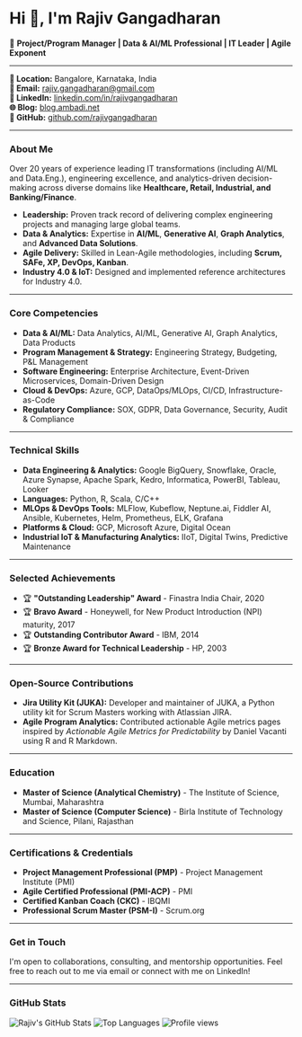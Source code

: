 # Hi 👋, I'm Rajiv Gangadharan

🚀 **Project/Program Manager | Data & AI/ML Professional | IT Leader | Agile Exponent** 

---

**📍 Location:** Bangalore, Karnataka, India  
**📧 Email:** [rajiv.gangadharan@gmail.com](mailto:rajiv.gangadharan@gmail.com)  
**🔗 LinkedIn:** [linkedin.com/in/rajivgangadharan](https://linkedin.com/in/rajivgangadharan)  
**🌐 Blog:** [blog.ambadi.net](https://blog.ambadi.net)  
**💼 GitHub:** [github.com/rajivgangadharan](https://github.com/rajivgangadharan)

---

### About Me

Over 20 years of experience leading IT transformations (including AI/ML and Data.Eng.), 
engineering excellence, and analytics-driven decision-making across diverse domains like **Healthcare, Retail, 
Industrial, and Banking/Finance**. 

- **Leadership:** Proven track record of delivering complex engineering projects and managing large global teams.
- **Data & Analytics:** Expertise in **AI/ML**, **Generative AI**, **Graph Analytics**, and **Advanced Data Solutions**.
- **Agile Delivery:** Skilled in Lean-Agile methodologies, including **Scrum, SAFe, XP, DevOps, Kanban**.
- **Industry 4.0 & IoT:** Designed and implemented reference architectures for Industry 4.0.

---

### Core Competencies

- **Data & AI/ML:** Data Analytics, AI/ML, Generative AI, Graph Analytics, Data Products
- **Program Management & Strategy:** Engineering Strategy, Budgeting, P&L Management
- **Software Engineering:** Enterprise Architecture, Event-Driven Microservices, Domain-Driven Design
- **Cloud & DevOps:** Azure, GCP, DataOps/MLOps, CI/CD, Infrastructure-as-Code
- **Regulatory Compliance:** SOX, GDPR, Data Governance, Security, Audit & Compliance

---

### Technical Skills

- **Data Engineering & Analytics:** Google BigQuery, Snowflake, Oracle, Azure Synapse, Apache Spark, Kedro, Informatica, PowerBI, Tableau, Looker
- **Languages:** Python, R, Scala, C/C++
- **MLOps & DevOps Tools:** MLFlow, Kubeflow, Neptune.ai, Fiddler AI, Ansible, Kubernetes, Helm, Prometheus, ELK, Grafana
- **Platforms & Cloud:** GCP, Microsoft Azure, Digital Ocean
- **Industrial IoT & Manufacturing Analytics:** IIoT, Digital Twins, Predictive Maintenance

---

### Selected Achievements

- 🏆 **"Outstanding Leadership" Award** - Finastra India Chair, 2020
- 🏆 **Bravo Award** - Honeywell, for New Product Introduction (NPI) maturity, 2017
- 🏆 **Outstanding Contributor Award** - IBM, 2014
- 🏆 **Bronze Award for Technical Leadership** - HP, 2003

---

### Open-Source Contributions

- **Jira Utility Kit (JUKA):** Developer and maintainer of JUKA, a Python utility kit for Scrum Masters working with Atlassian JIRA.
- **Agile Program Analytics:** Contributed actionable Agile metrics pages inspired by *Actionable Agile Metrics for Predictability* by Daniel Vacanti using R and R Markdown.

---

### Education

- **Master of Science (Analytical Chemistry)** - The Institute of Science, Mumbai, Maharashtra
- **Master of Science (Computer Science)** - Birla Institute of Technology and Science, Pilani, Rajasthan

---

### Certifications & Credentials

- **Project Management Professional (PMP)** - Project Management Institute (PMI)
- **Agile Certified Professional (PMI-ACP)** - PMI
- **Certified Kanban Coach (CKC)** - IBQMI
- **Professional Scrum Master (PSM-I)** - Scrum.org

---

### Get in Touch

I'm open to collaborations, consulting, and mentorship opportunities. Feel free to reach out to me via email or connect with me on LinkedIn!

---

### GitHub Stats

![Rajiv's GitHub Stats](https://github-readme-stats.vercel.app/api?username=rajivgangadharan&show_icons=true&theme=default)
![Top Languages](https://github-readme-stats.vercel.app/api/top-langs/?username=rajivgangadharan&layout=compact&theme=default)
![Profile views](https://komarev.com/ghpvc/?username=yourusername&color=blue)

